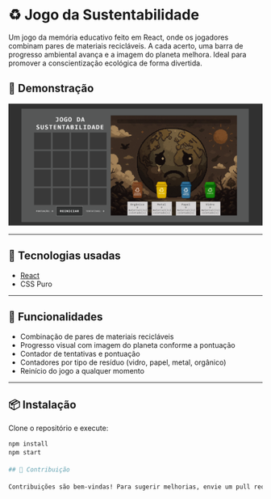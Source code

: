 # ♻️ Jogo da Sustentabilidade

Um jogo da memória educativo feito em React, onde os jogadores combinam pares de materiais recicláveis. A cada acerto, uma barra de progresso ambiental avança e a imagem do planeta melhora. Ideal para promover a conscientização ecológica de forma divertida.

## 📸 Demonstração

![Demonstração do Jogo](./public/Jogo-Memoria.png)

---

## 🚀 Tecnologias usadas

- [React](https://reactjs.org/)
- CSS Puro

---

## 🧠 Funcionalidades

- Combinação de pares de materiais recicláveis
- Progresso visual com imagem do planeta conforme a pontuação
- Contador de tentativas e pontuação
- Contadores por tipo de resíduo (vidro, papel, metal, orgânico)
- Reinício do jogo a qualquer momento

---

## 📦 Instalação

Clone o repositório e execute:

```bash
npm install
npm start

## 🙌 Contribuição

Contribuições são bem-vindas! Para sugerir melhorias, envie um pull request ou abra uma issue.